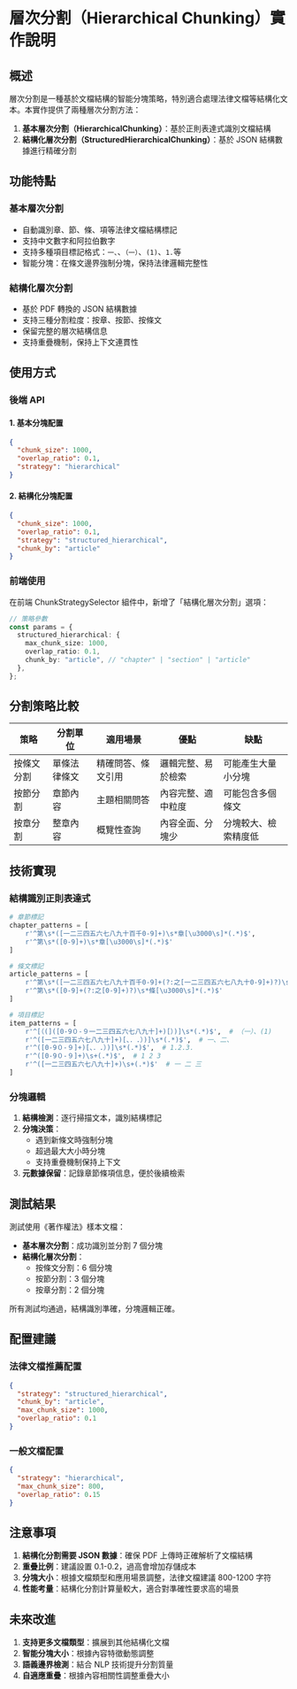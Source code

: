 # 層次分割（Hierarchical Chunking）實作說明

## 概述

層次分割是一種基於文檔結構的智能分塊策略，特別適合處理法律文檔等結構化文本。本實作提供了兩種層次分割方法：

1. **基本層次分割（HierarchicalChunking）**：基於正則表達式識別文檔結構
2. **結構化層次分割（StructuredHierarchicalChunking）**：基於 JSON 結構數據進行精確分割

## 功能特點

### 基本層次分割

- 自動識別章、節、條、項等法律文檔結構標記
- 支持中文數字和阿拉伯數字
- 支持多種項目標記格式：`一、`、`（一）`、`(1)`、`1.`等
- 智能分塊：在條文邊界強制分塊，保持法律邏輯完整性

### 結構化層次分割

- 基於 PDF 轉換的 JSON 結構數據
- 支持三種分割粒度：按章、按節、按條文
- 保留完整的層次結構信息
- 支持重疊機制，保持上下文連貫性

## 使用方式

### 後端 API

#### 1. 基本分塊配置

```json
{
  "chunk_size": 1000,
  "overlap_ratio": 0.1,
  "strategy": "hierarchical"
}
```

#### 2. 結構化分塊配置

```json
{
  "chunk_size": 1000,
  "overlap_ratio": 0.1,
  "strategy": "structured_hierarchical",
  "chunk_by": "article"
}
```

### 前端使用

在前端 ChunkStrategySelector 組件中，新增了「結構化層次分割」選項：

```typescript
// 策略參數
const params = {
  structured_hierarchical: {
    max_chunk_size: 1000,
    overlap_ratio: 0.1,
    chunk_by: "article", // "chapter" | "section" | "article"
  },
};
```

## 分割策略比較

| 策略       | 分割單位     | 適用場景           | 優點               | 缺點                 |
| ---------- | ------------ | ------------------ | ------------------ | -------------------- |
| 按條文分割 | 單條法律條文 | 精確問答、條文引用 | 邏輯完整、易於檢索 | 可能產生大量小分塊   |
| 按節分割   | 章節內容     | 主題相關問答       | 內容完整、適中粒度 | 可能包含多個條文     |
| 按章分割   | 整章內容     | 概覽性查詢         | 內容全面、分塊少   | 分塊較大、檢索精度低 |

## 技術實現

### 結構識別正則表達式

```python
# 章節標記
chapter_patterns = [
    r'^第\s*([一二三四五六七八九十百千0-9]+)\s*章[\u3000\s]*(.*)$',
    r'^第\s*([0-9]+)\s*章[\u3000\s]*(.*)$'
]

# 條文標記
article_patterns = [
    r'^第\s*([一二三四五六七八九十百千0-9]+(?:之[一二三四五六七八九十0-9]+)?)\s*條[\u3000\s]*(.*)$',
    r'^第\s*([0-9]+(?:之[0-9]+)?)\s*條[\u3000\s]*(.*)$'
]

# 項目標記
item_patterns = [
    r'^[（(]([0-9０-９一二三四五六七八九十]+)[）)]\s*(.*)$',  # （一）、(1)
    r'^([一二三四五六七八九十]+)[、．.）)]\s*(.*)$',  # 一、二、
    r'^([0-9０-９]+)[、．.）)]\s*(.*)$',  # 1.2.3.
    r'^([0-9０-９]+)\s+(.*)$',  # 1 2 3
    r'^([一二三四五六七八九十]+)\s+(.*)$'  # 一 二 三
]
```

### 分塊邏輯

1. **結構檢測**：逐行掃描文本，識別結構標記
2. **分塊決策**：
   - 遇到新條文時強制分塊
   - 超過最大大小時分塊
   - 支持重疊機制保持上下文
3. **元數據保留**：記錄章節條項信息，便於後續檢索

## 測試結果

測試使用《著作權法》樣本文檔：

- **基本層次分割**：成功識別並分割 7 個分塊
- **結構化層次分割**：
  - 按條文分割：6 個分塊
  - 按節分割：3 個分塊
  - 按章分割：2 個分塊

所有測試均通過，結構識別準確，分塊邏輯正確。

## 配置建議

### 法律文檔推薦配置

```json
{
  "strategy": "structured_hierarchical",
  "chunk_by": "article",
  "max_chunk_size": 1000,
  "overlap_ratio": 0.1
}
```

### 一般文檔配置

```json
{
  "strategy": "hierarchical",
  "max_chunk_size": 800,
  "overlap_ratio": 0.15
}
```

## 注意事項

1. **結構化分割需要 JSON 數據**：確保 PDF 上傳時正確解析了文檔結構
2. **重疊比例**：建議設置 0.1-0.2，過高會增加存儲成本
3. **分塊大小**：根據文檔類型和應用場景調整，法律文檔建議 800-1200 字符
4. **性能考量**：結構化分割計算量較大，適合對準確性要求高的場景

## 未來改進

1. **支持更多文檔類型**：擴展到其他結構化文檔
2. **智能分塊大小**：根據內容特徵動態調整
3. **語義邊界檢測**：結合 NLP 技術提升分割質量
4. **自適應重疊**：根據內容相關性調整重疊大小
